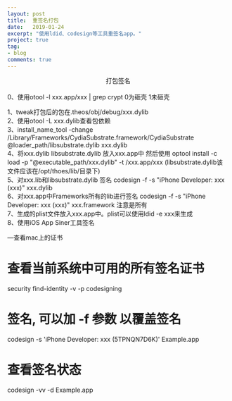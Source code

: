 ```yaml
---
layout: post
title:  重签名打包
date:   2019-01-24
excerpt: "使用ldid、codesign等工具重签名app。"
project: true
tag:
- blog
comments: true
---
```

<center>打包签名</center><br>
0、使用otool -l xxx.app/xxx | grep crypt   0为砸壳 1未砸壳 <br>

1、tweak打包后的包在.theos/obj/debug/xxx.dylib  <br>
2、使用otool -L xxx.dylib查看包依赖   <br>
3、install_name_tool -change /Library/Frameworks/CydiaSubstrate.framework/CydiaSubstrate @loader_path/libsubstrate.dylib xxx.dylib<br>
4、将xxx.dylib libsubstrate.dylib 放入xxx.app中 然后使用 optool install -c load -p "@executable_path/xxx.dylib" -t  /xxx.app/xxx  (libsubstrate.dylib该文件应该在/opt/thoes/lib/目录下)<br>
5、对xxx.lib和libsubstrate.dylib 签名 codesign -f -s "iPhone Developer: xxx (xxx)"  xxx.dylib<br>
6、对xxx.app中Frameworks所有的lib进行签名  codesign -f -s "iPhone Developer: xxx (xxx)" xxx.framework 注意是所有<br>
7、生成的plist文件放入xxx.app中。plist可以使用ldid -e xxx来生成<br>
8、使用iOS App Siner工具签名<br>

—查看mac上的证书<br>
# 查看当前系统中可用的所有签名证书 <br>
security find-identity -v -p codesigning   <br>
# 签名, 可以加 -f 参数 以覆盖签名 <br>
codesign -s 'iPhone Developer: xxx (5TPNQN7D6K)' Example.app<br>
# 查看签名状态 <br>
codesign -vv -d Example.app <br>
